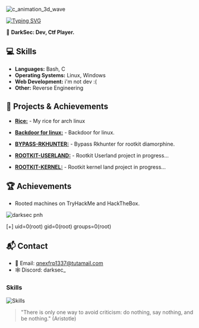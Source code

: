 ![c_animation_3d_wave](https://github.com/DARKSECshell/DARKSECshell/assets/121623691/1539947b-db47-41dc-8a37-ff91a7bb7353)

[![Typing SVG](https://readme-typing-svg.demolab.com?font=Libre+Barcode+39+Text&pause=100&color=A6A6A6&random=false&width=435&lines=gcc+-shared+-fPIC+-o+libc.so+RK.c)](https://git.io/typing-svg)

👤 **DarkSec: Dev, Ctf Player.**


## **💻 Skills**

- **Languages:** Bash, C
- **Operating Systems:** Linux, Windows
- **Web Development:** i'm not dev :(
- **Other:** Reverse Engineering

## **🚀 Projects & Achievements**

- **[Rice:](https://github.com/DARKSECshell/rice_arch)** - My rice for arch linux
  
- **[Backdoor for linux:](https://github.com/DARKSECshell/shell_persistent)** - Backdoor for linux.

- **[BYPASS-RKHUNTER:](https://github.com/DARKSECshell/BYPASS-RKHUNTER)** - Bypass Rkhunter for rootkit diamorphine.
- **[ROOTKIT-USERLAND:](https://github.com/DARKSECshell/ROOTKIT-USERLAND)** - Rootkit Userland project in progress...
- **[ROOTKIT-KERNEL:](https://github.com/DARKSECshell/ROOTKIT-KERNEL-LAND)** - Rootkit kernel land project in progress...

## **🏆 Achievements**

- Rooted machines on TryHackMe and HackTheBox.

![darksec pnh](https://github.com/DARKSECshell/DARKSECshell/assets/121623691/af3c2e67-563c-4209-a820-c4a2194f00b1)


 [+] uid=0(root) gid=0(root) groups=0(root)

## **📬 Contact**

- 📧 Email: qnexfrp1337@tutamail.com
- 🕸️ Discord: darksec_

<h3>Skills</h3>

![Skills](https://skillicons.dev/icons?i=bash,c,linux)

> "There is only one way to avoid criticism: do nothing, say nothing, and be nothing."
(Aristotle)
